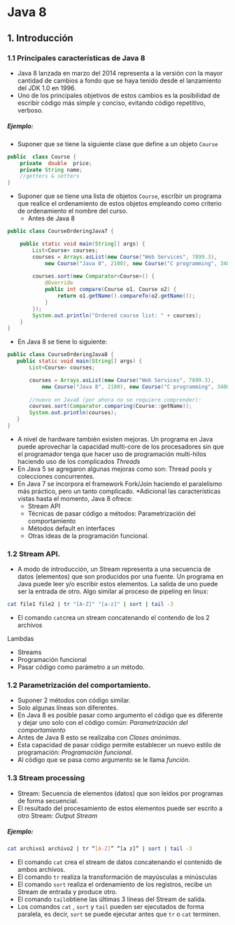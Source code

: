 # Java 8
## 1. Introducción
### 1.1 Principales características de Java 8
* Java 8  lanzada en marzo del 2014 representa  a la versión con la mayor cantidad de cambios a fondo que se haya tenido desde el lanzamiento del JDK 1.0 en 1996.
* Uno de los principales objetivos de estos cambios es la posibilidad de escribir código más simple y conciso, evitando código repetitivo, verboso.
#####  Ejemplo:
* Suponer que se tiene  la siguiente clase que define a un objeto ```Course``` 
```java
public  class Course {
	private  double  price;
	private String name;
	//getters & setters
}
```
* Suponer que se tiene una lista de objetos ```Course```, escribir un programa que realice el ordenamiento de  estos objetos empleando como criterio de ordenamiento el nombre del curso.
	* Antes de Java 8
```java
public class CourseOrderingJava7 {

	public static void main(String[] args) {
		List<Course> courses;
		courses = Arrays.asList(new Course("Web Services", 7899.3),
			new Course("Java 8", 2100), new Course("C programming", 3400));
		
		courses.sort(new Comparator<Course>() {
			@Override
			public int compare(Course o1, Course o2) {
				return o1.getName().compareTo(o2.getName());
			}
		});
		System.out.println("Ordered course list: " + courses);
	}
}
```
 * En Java 8 se tiene lo siguiente:
 ```java
 public class CourseOrderingJava8 {
	public static void main(String[] args) {
		List<Course> courses;

		courses = Arrays.asList(new Course("Web Services", 7899.3),
			new Course("Java 8", 2100), new Course("C programming", 3400));
		
		//nuevo en Java8 (por ahora no se requiere comprender):
		courses.sort(Comparator.comparing(Course::getName));
		System.out.println(courses);
	}
} 
```
 * A nivel  de hardware también existen mejoras.  Un programa en Java puede aprovechar la capacidad multi-core de los procesadores sin que el programador tenga que hacer uso de programación multi-hilos haciendo uso de los complicados *Threads*
 * En Java 5 se agregaron algunas mejoras como son: Thread pools y colecciones concurrentes.
 * En Java 7 se incorpora el framework Fork/Join haciendo el paralelismo más práctico, pero un tanto complicado.
 *Adicional las características vistas hasta el momento, Java 8 ofrece:
	 * Stream API
	 * Técnicas de pasar código a métodos:  Parametrización del comportamiento
	 * Métodos default en interfaces
	 * Otras ideas de la programación funcional.
### 1.2 Stream API.
* A modo de introducción, un Stream representa a una secuencia de datos (elementos) que son producidos por una fuente. Un programa en Java puede leer y/o escribir estos elementos. La salida de uno puede ser la entrada de otro. Algo similar al proceso de pipeling en linux:
```bash
cat file1 file2 | tr "[A-Z]" "[a-z]" | sort | tail -3
```
* El comando ```cat```crea un stream concatenando el contendo de los 2 archivos

Lambdas
 *  Streams
 * Programación funcional
 * Pasar código como parámetro a un método.
### 1.2 Parametrización del comportamiento.
- Suponer 2 métodos con código similar.
- Solo algunas líneas son diferentes.
- En Java 8 es posible pasar como argumento el código que es diferente y dejar uno solo con el código común:  *Parametrización del comportamiento*
- Antes de Java 8 esto se realizaba con *Clases anónimas*.
-  Esta capacidad de pasar código permite establecer un nuevo estilo de programación: *Programación funcional*.
- Al código que se pasa como argumento se le llama *función*.
 ### 1.3 Stream processing 
 * Stream: Secuencia de elementos (datos) que son leídos por programas de forma secuencial.
 * El resultado del procesamiento de estos elementos puede ser escrito a otro Stream: *Output Stream*  
 #####  Ejemplo:
```bash
cat archivo1 archivo2 | tr “[A-Z]” “[a z]” | sort | tail -3
```
* El comando ```cat``` crea el stream de datos concatenando el contenido de ambos archivos.
* El comando ```tr```  realiza la transformación de mayúsculas a minúsculas
* El comando ``sort`` realiza el ordenamiento de los registros, recibe un Stream de entrada y produce otro.
* El comando ```tail```obtiene las últimas 3 líneas del Stream de salida.
* Los comandos ```cat``` , ```sort``` y ```tail``` pueden ser ejecutados de forma paralela, es decir, ```sort``` se puede ejecutar antes que ```tr``` o ```cat``` terminen.



<!--stackedit_data:
eyJoaXN0b3J5IjpbLTYyNTM0ODc4NCwtMzEyMzg1OTA3LC01OD
QwMzk2NTIsMTcyOTM5ODE0MCwxOTU1MjQzOTM2LC0xOTA2NTMw
NDY4LDc5NTg0MzA5MCwtOTAyMjQ3MzIwLDQ1MDg1NjU4MiwtMT
Q1NDkyMzIwMSwxODUzMDM2NzQxLC02NzcxMjMyNjRdfQ==
-->
